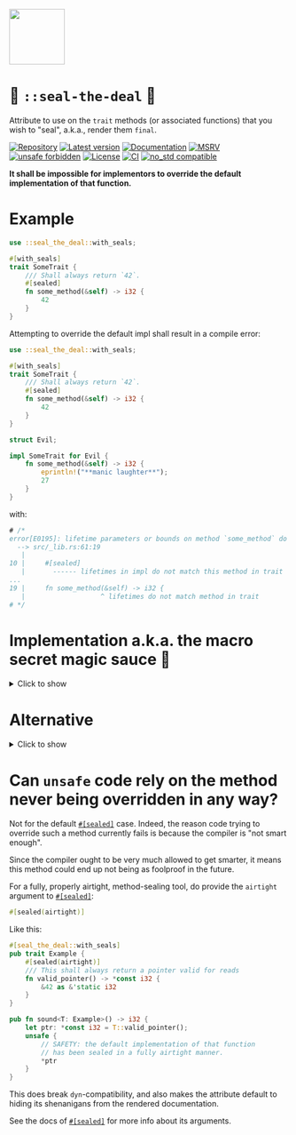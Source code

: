 <img
    src="https://gist.github.com/user-attachments/assets/83e97064-6213-4287-9975-57ed98117a21"
    height="100px"
/>

# 🦭 `::seal-the-deal` 🦭

Attribute to use on the `trait` methods (or associated functions) that you wish to "seal", a.k.a.,
render them `final`.

[![Repository](https://img.shields.io/badge/repository-GitHub-brightgreen.svg)](
https://github.com/danielhenrymantilla/seal-the-deal.rs)
[![Latest version](https://img.shields.io/crates/v/seal-the-deal.svg)](
https://crates.io/crates/seal-the-deal)
[![Documentation](https://docs.rs/seal-the-deal/badge.svg)](
https://docs.rs/seal-the-deal)
[![MSRV](https://img.shields.io/badge/MSRV-1.78.0-white)](
https://gist.github.com/danielhenrymantilla/9b59de4db8e5f2467ed008b3c450527b)
[![unsafe forbidden](https://img.shields.io/badge/unsafe-forbidden-success.svg)](
https://github.com/rust-secure-code/safety-dance/)
[![License](https://img.shields.io/crates/l/seal-the-deal.svg)](
https://github.com/danielhenrymantilla/seal-the-deal.rs/blob/master/LICENSE-ZLIB)
[![CI](https://github.com/danielhenrymantilla/seal-the-deal.rs/workflows/CI/badge.svg)](
https://github.com/danielhenrymantilla/seal-the-deal.rs/actions)
[![no_std compatible](https://img.shields.io/badge/no__std-compatible-success.svg)](
https://github.com/rust-secure-code/safety-dance/)

<!-- Templated by `cargo-generate` using https://github.com/danielhenrymantilla/proc-macro-template -->

**It shall be impossible for implementors to override the default implementation of that
function.**

# Example

```rust
use ::seal_the_deal::with_seals;

#[with_seals]
trait SomeTrait {
    /// Shall always return `42`.
    #[sealed]
    fn some_method(&self) -> i32 {
        42
    }
}
```

Attempting to override the default impl shall result in a compile error:

```rust ,compile_fail
use ::seal_the_deal::with_seals;

#[with_seals]
trait SomeTrait {
    /// Shall always return `42`.
    #[sealed]
    fn some_method(&self) -> i32 {
        42
    }
}

struct Evil;

impl SomeTrait for Evil {
    fn some_method(&self) -> i32 {
        eprintln!("**manic laughter**");
        27
    }
}
```

with:

```rust ,ignore
# /*
error[E0195]: lifetime parameters or bounds on method `some_method` do not match the trait declaration
  --> src/_lib.rs:61:19
   |
10 |     #[sealed]
   |       ------ lifetimes in impl do not match this method in trait
...
19 |     fn some_method(&self) -> i32 {
   |                   ^ lifetimes do not match method in trait
# */
```

# Implementation a.k.a. the macro secret magic sauce 🧙

<details class="custom"><summary><span class="summary-box"><span>Click to show</span></span></summary>

```rust
use ::seal_the_deal::with_seals;

#[with_seals]
pub trait SomeTrait {
    /// Shall always return `42`.
    #[sealed]
    fn some_method(&self) -> i32 {
        42
    }
}
```

expands to:

```rust
mod __SomeTraitඞseal_the_deal {
    pub trait Seal<'__> {}
    impl Seal<'_> for () {}
}

pub trait SomeTrait {
    /// Shall always return `42`.
    fn some_method<'sealed>(&self) -> i32
    where
        () : __SomeTraitඞseal_the_deal::Seal<'sealed>,
    {
        42
    }
}
```

This approach does effectively and nicely seal that method, preventing it from being overridden:

  - since the clause is trivially implemented for for at least one lifetime (in practice all of
    them), callers are not hindered by it.

      - underspecified lifetime params are fine, they do not cause "inference ambiguity errors";
      - this clause is `dyn`-compatible!
      - since the method stays in the actual trait, it remains visible in the docs;
          - a `() : Sealed<'seal>` will be visible, which is rather low-noise w.r.t. the semantics
            involved.

  - and yet the clause appears to be complex/convoluted enough for Rust not to allow skipping it,
    hence the "lifetime mismatch" when people attempt to do actual impls.

  - technically-speaking, it is possible for a same-module or submodule-thereof to have enough
    visibility of `__SomeTraitඞseal_the_deal::Sealed` to be able to repeat, _verbatim_, the clause.
    This ought to be fine since:

      - there is a `ඞ` in that path!!

      - same-crate code is not really the threat/adversarial model, here, but rather, external code
        (be it for Semver or `unsafe`ty reasons).

      - if this were really deemed a problem, the user could then just further encapsulate the whole
        thing in a helper private `mod`ule:

        ```rust
        pub use paranoid::SomeTrait;
        mod paranoid {
            use super::*;

            #[::seal_the_deal::with_seals]
            pub trait SomeTrait {
                /// Shall always return `42`.
                #[sealed]
                fn some_method(&self) -> i32 {
                    42
                }
            }
        }
        ```

</details>

# Alternative

<details class="custom"><summary><span class="summary-box"><span>Click to show</span></span></summary>

The usual approach to have a sealed/`final` method like that is through a blanket-implemented super
`trait` (a.k.a, the "super extension trait").

```rust
trait Trait : FinalMethodsOfTrait {
    /* non-final methods here */
}

trait FinalMethodsOfTrait {
    /// Shall always return `42`.
    fn method(&self) -> i32 {
        42
    }
}

impl<T : ?Sized + Trait> FinalMethodsOfTrait for T {}
```

But this approach has _two_ problems:

  - documentation-wise, it is ugly: the final `.method()` is no longer discoverable on the page
    for `Trait`.

  - Whilst both properly-`Trait`-bounded generic parameters and `dyn Trait`s do let one very
    ergonomically call `.method()` in a blissfully oblivious-to-the-super-extension-trait way, it
    turns out that _concrete_ implementors do not let one perform such ergonomic calls directly: the
    super extension trait is expected to be in scope for the method call to succeed, totally
    shattering, imho, the illusion and magic of the pattern.

    ```rust ,compile_fail
    mod lib {
        pub trait Trait : FinalMethodsOfTrait {
            /* non-final methods here */
        }

        pub trait FinalMethodsOfTrait {
            /// Shall always return `42`.
            fn method(&self) -> i32 {
                42
            }
        }

        impl<T : ?Sized + Trait> FinalMethodsOfTrait for T {}
    }

    use lib::Trait;

    struct Foo;

    impl Trait for Foo {}

    Foo.method(); // Error, `FinalMethodsOfTrait` not in scope! 😭
    ```

    Error message:

    ```rust ,ignore
    # /*
    error[E0599]: no method named `method` found for struct `Foo` in the current scope
      --> src/_lib.rs:136:5
       |
    10 |         fn method(&self) -> i32 {
       |            ------ the method is available for `Foo` here
    ...
    20 | struct Foo;
       | ---------- method `method` not found for this struct
    ...
    24 | Foo.method(); // Error, `FinalMethodsOfTrait` not in scope! 😭
       |     ^^^^^^ method not found in `Foo`
       |
       = help: items from traits can only be used if the trait is in scope
    help: trait `FinalMethodsOfTrait` which provides `method` is implemented but not in scope; perhaps you want to import it
       |
    2  + use lib::FinalMethodsOfTrait;
       |
    # */
    ```

</details>

# Can `unsafe` code rely on the method never being overridden in any way?

Not for the default [`#[sealed]`][sealed] case. Indeed, the reason code trying to override such a
method currently fails is because the compiler is "not smart enough".

Since the compiler ought to be very much allowed to get smarter, it means this method could end up
not being as foolproof in the future.

For a fully, properly airtight, method-sealing tool, do provide the `airtight` argument to
[`#[sealed]`][sealed]:

```rust ,ignore
#[sealed(airtight)]
```

Like this:

```rust
#[seal_the_deal::with_seals]
pub trait Example {
    #[sealed(airtight)]
    /// This shall always return a pointer valid for reads
    fn valid_pointer() -> *const i32 {
        &42 as &'static i32
    }
}

pub fn sound<T: Example>() -> i32 {
    let ptr: *const i32 = T::valid_pointer();
    unsafe {
        // SAFETY: the default implementation of that function
        // has been sealed in a fully airtight manner.
        *ptr
    }
}
```

This does break `dyn`-compatibility, and also makes the attribute default to hiding its shenanigans
from the rendered documentation.

See the docs of [`#[sealed]`][sealed] for more info about its arguments.

[sealed]: https://docs.rs/seal-the-deal/^0.1/seal_the_deal/attr.sealed.html
